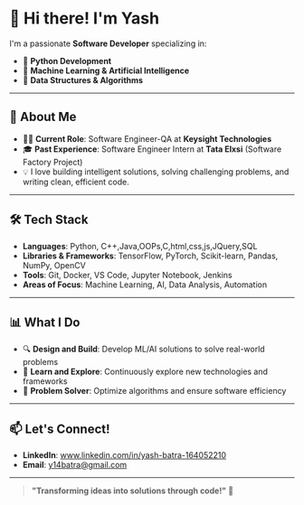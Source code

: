 # 👋 Hi there! I'm Yash

I'm a passionate **Software Developer** specializing in:  
- 🐍 **Python Development**  
- 🤖 **Machine Learning & Artificial Intelligence**  
- 🧩 **Data Structures & Algorithms**  

---

## 🚀 About Me  
- 👨‍💻 **Current Role**: Software Engineer-QA at **Keysight Technologies**  
- 🎓 **Past Experience**: Software Engineer Intern at **Tata Elxsi** (Software Factory Project)  
- 💡 I love building intelligent solutions, solving challenging problems, and writing clean, efficient code.  

---

## 🛠️ Tech Stack  
- **Languages**: Python, C++,Java,OOPs,C,html,css,js,JQuery,SQL
- **Libraries & Frameworks**: TensorFlow, PyTorch, Scikit-learn, Pandas, NumPy, OpenCV  
- **Tools**: Git, Docker, VS Code, Jupyter Notebook, Jenkins
- **Areas of Focus**: Machine Learning, AI, Data Analysis, Automation  

---

## 📊 What I Do  
- 🔍 **Design and Build**: Develop ML/AI solutions to solve real-world problems  
- 🧠 **Learn and Explore**: Continuously explore new technologies and frameworks  
- 🔧 **Problem Solver**: Optimize algorithms and ensure software efficiency  

---

## 📫 Let's Connect!  
- **LinkedIn**: www.linkedin.com/in/yash-batra-164052210  
- **Email**: y14batra@gmail.com  

---

> **"Transforming ideas into solutions through code!" 🚀**

